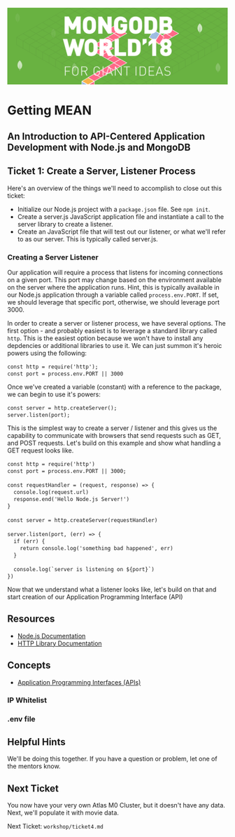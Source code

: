 ![MongoDB](../images/header.png "MongoDB")
# Getting MEAN
## An Introduction to API-Centered Application Development with Node.js and MongoDB
## Ticket 1: Create a Server, Listener Process

Here's an overview of the things we'll need to accomplish to close out this ticket:

* Initialize our Node.js project with a `package.json` file.  See `npm init`.
* Create a server.js JavaScript application file and instantiate a call to the server library to create a listener.
* Create an JavaScript file that will test out our listener, or what we'll refer to as our server. This is typically called server.js.  

### Creating a Server Listener ###
Our application will require a process that listens for incoming connections on a given port.  This port may change based on the environment available on the server where the application runs.  Hint, this is typically available in our Node.js application through a variable called `process.env.PORT`.  If set, we should leverage that specific port, otherwise, we should leverage port 3000.

In order to create a server or listener process, we have several options.  The first option - and probably easiest is to leverage a standard library called `http`.  This is the easiest option because we won't have to install any depdencies or additional libraries to use it.  We can just summon it's heroic powers using the following:

```
const http = require('http');
const port = process.env.PORT || 3000
```

Once we've created a variable (constant) with a reference to the package, we can begin to use it's powers:

```
const server = http.createServer();
server.listen(port);
```

This is the simplest way to create a server / listener and this gives us the capability to communicate with browsers that send requests such as GET, and POST requests.  Let's build on this example and show what handling a GET request looks like.

```
const http = require('http')
const port = process.env.PORT || 3000;

const requestHandler = (request, response) => {
  console.log(request.url)
  response.end('Hello Node.js Server!')
}

const server = http.createServer(requestHandler)

server.listen(port, (err) => {
  if (err) {
    return console.log('something bad happened', err)
  }

  console.log(`server is listening on ${port}`)
})
```

Now that we understand what a listener looks like, let's build on that and start creation of our Application Programming Interface (API)


 
## Resources

* [Node.js Documentation](https://nodejs.org/en/docs)
* [HTTP Library Documentation](https://www.npmjs.com/package/http)

## Concepts

* [Application Programming Interfaces (APIs)](https://en.wikipedia.org/wiki/Application_programming_interface)


### IP Whitelist

### .env file

## Helpful Hints
We'll be doing this together. If you have a question or problem, let one of the mentors know.

## Next Ticket
You now have your very own Atlas M0 Cluster, but it doesn't have any data. Next, we'll populate it with movie data. 

Next Ticket: `workshop/ticket4.md`
